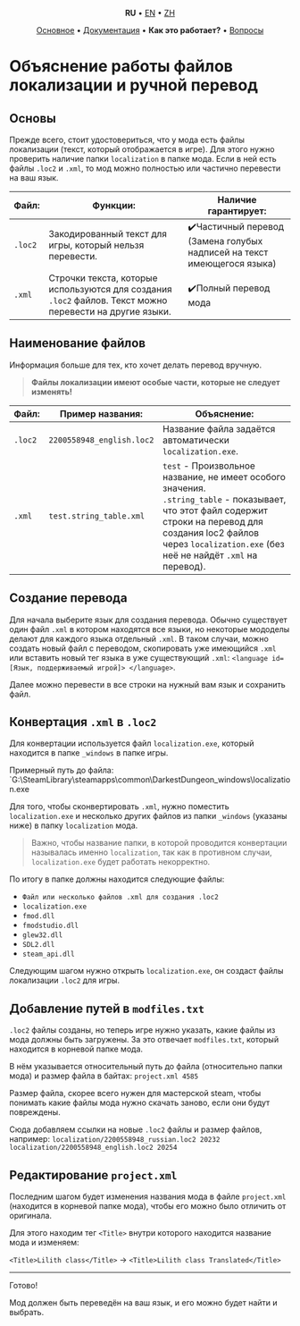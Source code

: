 <p align='center'>
    <b>RU</b> • <a href='../en/how_it_works.md'>EN</a> • <a href='../zh/how_it_works.md'>ZH</a>
</p>
<p align='center'>
    <a href='../../README.md'>Основное</a> • 
    <a href='settings.md'>Документация</a> • <b>Как это работает?</b> • <a href='qa.md'>Вопросы</a>
</p>

# Объяснение работы файлов локализации и ручной перевод
## Основы
Прежде всего, стоит удостовериться, что у мода есть файлы локализации (текст, который отображается в игре). Для этого нужно проверить наличие папки `localization` в папке мода. Если в ней есть файлы `.loc2` и `.xml`, то мод можно полностью или частично перевести на ваш язык.

| Файл:   | Функции:                                                                                                 | Наличие гарантирует:                                                    |
| ------- | -------------------------------------------------------------------------------------------------------- | ----------------------------------------------------------------------- |
| `.loc2` | Закодированный текст для игры, который нельзя перевести.                                                 | ✔️Частичный перевод (Замена голубых надписей на текст имеющегося языка) |
| `.xml`  | Строчки текста, которые используются для создания `.loc2` файлов. Текст можно перевести на другие языки. | ✔️Полный перевод мода                                                   |

## Наименование файлов 
Информация больше для тех, кто хочет делать перевод вручную.
> **Файлы локализации имеют особые части, которые не следует изменять!**

| Файл:   | Пример названия:          | Объяснение:                                                                                                                                                                                                                   |
| ------- | ------------------------- | ----------------------------------------------------------------------------------------------------------------------------------------------------------------------------------------------------------------------------- |
| `.loc2` | `2200558948_english.loc2` | Название файла задаётся автоматически `localization.exe`.                                                                                                                                                                     |
| `.xml`  | `test.string_table.xml`   | `test` - Произвольное название, не имеет особого значения.<br>`.string_table` - показывает, что этот файл содержит строки на перевод для создания loc2 файлов через `localization.exe` (без неё не найдёт `.xml` на перевод). |

## Создание перевода
Для начала выберите язык для создания перевода. Обычно существует один файл `.xml` в котором находятся все языки, но некоторые мододелы делают для каждого языка отдельный `.xml`. В таком случаи, можно создать новый файл с переводом, скопировать уже имеющийся `.xml` или вставить новый тег языка в уже существующий `.xml`:
`<language id=[Язык, поддерживаемый игрой]> </language>`.

Далее можно перевести в все строки на нужный вам язык и сохранить файл. 

## Конвертация `.xml` в `.loc2`
Для конвертации используется файл `localization.exe`, который находится в папке `_windows` в папке игры.

Примерный путь до файла:
 `G:\SteamLibrary\steamapps\common\DarkestDungeon\_windows\localization.exe

Для того, чтобы сконвертировать `.xml`, нужно поместить `localization.exe` и несколько других файлов из папки `_windows` (указаны ниже) в папку `localization` мода. 

> Важно, чтобы название папки, в которой проводится конвертации называлась именно `localization`, так как в противном случаи, `localization.exe` будет работать некорректно.

По итогу в папке должны находится следующие файлы:
* `Файл или несколько файлов .xml для создания .loc2`
* `localization.exe`
* `fmod.dll`
* `fmodstudio.dll`
* `glew32.dll`
* `SDL2.dll`
* `steam_api.dll`

Следующим шагом нужно открыть `localization.exe`, он создаст файлы локализации `.loc2` для игры.

## Добавление путей в `modfiles.txt` 
`.loc2` файлы созданы, но теперь игре нужно указать, какие файлы из мода должны быть загружены. За это отвечает `modfiles.txt`, который находится в корневой папке мода.

В нём указывается относительный путь до файла (относительно папки мода) и размер файла в байтах:
`project.xml 4585`

Размер файла, скорее всего нужен для мастерской steam, чтобы понимать какие файлы мода нужно скачать заново, если они будут повреждены.  

Сюда добавляем ссылки на новые `.loc2` файлы и размер файлов, например:
`localization/2200558948_russian.loc2 20232`
`localization/2200558948_english.loc2 20254`

## Редактирование `project.xml`
Последним шагом будет изменения названия мода в файле `project.xml` (находится в корневой папке мода), чтобы его можно было отличить от оригинала.

Для этого находим тег `<Title>` внутри которого находится название мода и изменяем:

`<Title>Lilith class</Title>` -> `<Title>Lilith class Translated</Title>`

---
Готово! 

Мод должен быть переведён на ваш язык, и его можно будет найти и выбрать.